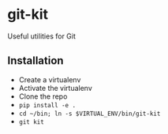 # git-kit

Useful utilities for Git

## Installation

* Create a virtualenv
* Activate the virtualenv
* Clone the repo
* `pip install -e .`
* `cd ~/bin; ln -s $VIRTUAL_ENV/bin/git-kit`
* `git kit`
